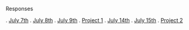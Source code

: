 Responses

.  [July 7th](https://caitlin0806.github.io/responses/July7)
.  [July 8th](https://caitlin0806.github.io/responses/July8)
.  [July 9th](https://caitlin0806.github.io/responses/July9)
.  [Project 1](https://caitlin0806.github.io/responses/Project1)
.  [July 14th](https://caitlin0806.github.io/responses/July14)
.  [July 15th](https://caitlin0806.github.io/responses/July15)
.  [Project 2](https://caitlin0806.github.io/responses/Project2)
